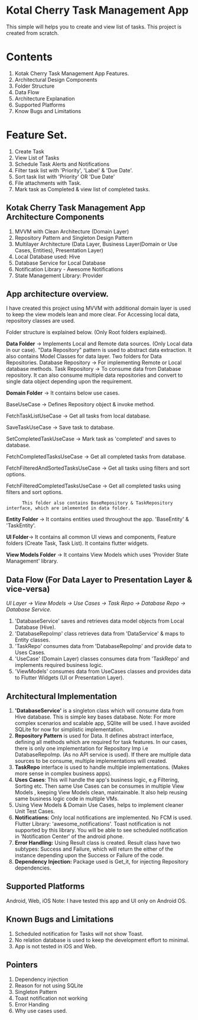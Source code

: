 # Kotal Cherry Task Management App

This simple will helps you to create and view list of tasks. This project is created from scratch.

# Contents
1. Kotak Cherry Task Management App Features.
2. Architectural Design Components
3. Folder Structure
4. Data Flow 
5. Architecture Explanation
6. Supported Platforms
7. Know Bugs and Limitations

# Feature Set.
1. Create Task
2. View List of Tasks
3. Schedule Task Alerts and Notifications
4. Filter task list with 'Priority', 'Label' & 'Due Date'.
5. Sort task list with 'Priority' OR 'Due Date'
6. File attachments with Task.
7. Mark task as Completed & view list of completed tasks.

## Kotak Cherry Task Management App Architecture Components
1. MVVM with Clean Architecture (Domain Layer)
2. Repository Pattern and Singleton Design Pattern
3. Multilayer Architecture (Data Layer, Business Layer(Domain or Use Cases, Entities), Presentation Layer)
4. Local Database used: Hive
5. Database Service for Local Database
6. Notification Library - Awesome Notifications
7. State Management Library: Provider

## App architecture overview.
I have created this project using MVVM with additional domain layer is used to keep the view models 
lean and more clear. For Accessing local data, repository classes are used. 

Folder structure is explained below. (Only Root folders explained).

**Data Folder** -> Implements Local and Remote data sources. (Only Local data in our case). "Data Repository" pattern is used to abstract data extraction.
        It also contains Model Classes for data layer. Two folders for Data Repositories.
        Database Repository -> For implementing Remote or Local database methods. 
        Task Repository -> To consume data from Database repository. It can also consume multiple data repositories and convert to single data object 
        depending upon the requirement.

**Domain Folder** -> It contains below use cases.
          <p>BaseUseCase -> Defines Repository object & invoke method.</p>
          <p>FetchTaskListUseCase -> Get all tasks from local database.</p>
          <p>SaveTaskUseCase -> Save task to database.</p>
          <p>SetCompletedTaskUseCase -> Mark task as 'completed' and saves to database.</p>
          <p>FetchCompletedTasksUseCase -> Get all completed tasks from database.</p>
          <p>FetchFilteredAndSortedTasksUseCase -> Get all tasks using filters and sort options.</p>
          <p>FetchFilteredCompletedTasksUseCase -> Get all completed tasks using filters and sort options.</p>
          
          This folder also contains BaseRepository & TaskRepository interface, which are imlemented in data folder.

**Entity Folder** -> It contains entities used throughout the app. 'BaseEntity' & 'TaskEntity'.

**UI Folder**-> It contains all common UI views and components, Feature folders (Create Task, Task List). It contains flutter widgets.

**View Models Folder** -> It contains View Models which uses 'Provider State Management' library.

## Data Flow (For Data Layer to Presentation Layer & vice-versa)

<em>UI Layer -> View Models -> Use Cases -> Task Repo -> Database Repo -> Database Service.</em>

1. 'DatabaseService' saves and retrieves data model objects from Local Database (Hive).
2. 'DatabaseRepoImp' class retrieves data from 'DataService' & maps to Entity classes.
3. 'TaskRepo' consumes data from 'DatabaseRepoImp' and provide data to Uses Cases.
4. 'UseCase' (Domain Layer) classes consumes data from 'TaskRepo' and implements required business logic.
5. 'ViewModels' consumes data from UseCases classes and provides data to Flutter Widgets (UI or Presentation Layer).

## Architectural Implementation
1. **'DatabaseService'** is a singleton class which will consume data from Hive database. This is simple key bases database.
   Note: For more complex scenarios and scalable app, SQlite will be used. I have avoided SQLite for now for simplistic implementation.
2. **Repository Pattern** is used for Data. It defines abstract interface, defining all methods which are required for task features. In our cases,
   there is only one implementation for Repository Imp i.e DatabaseRepoImp. (As no API service is used). If there are multiple data sources to be
   consume, multiple implementations will created.
3. **TaskRepo** interface is used to handle multiple implementations. (Makes more sense in complex business apps).
4. **Uses Cases**: This will handle the app's business logic, e.g Filtering, Sorting etc. Then same Use Cases can be consumes in multiple View Models
   , keeping View Models clean, maintainable. It also help reusing same business logic code in multiple VMs.
5. Using View Models & Domain Use Cases, helps to implement cleaner Unit Test Cases.
6. **Notifications:** Only local notifications are implemented. No FCM is used. Flutter Library: 'awesome_notifications'. Toast notification is not 
   supported by this library. You will be able to see scheduled notification in 'Notification Center' of the android phone.
7. **Error Handling:** Using Result class is created. Result class have two subtypes: Success and Failure, which will return the either of the instance
   depending upon the Success or Failure of the code.
8. **Dependency Injection:** Package used is Get_it, for injecting Repository dependencies.

## Supported Platforms
Android, Web, iOS
Note: I have tested this app and UI only on Android OS.

## Known Bugs and Limitations
1. Scheduled notification for Tasks will not show Toast.
2. No relation database is used to keep the development effort to minimal.
3. App is not tested in iOS and Web.

## Pointers
1. Dependency injection
2. Reason for not using SQLite
3. Singleton Pattern
4. Toast notification not working
5. Error Handing
6. Why use cases used.

